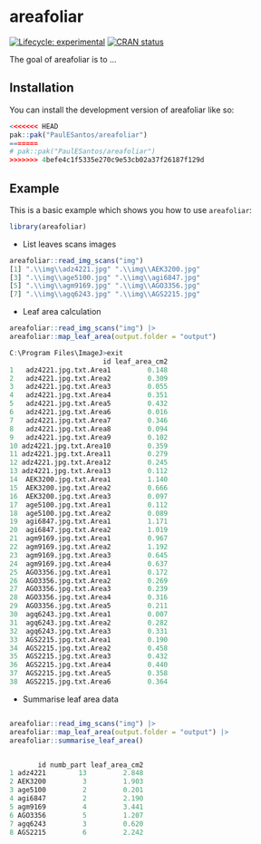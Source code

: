 
<!-- README.md is generated from README.Rmd. Please edit that file -->

# areafoliar

<!-- badges: start -->

[![Lifecycle:
experimental](https://img.shields.io/badge/lifecycle-experimental-orange.svg)](https://lifecycle.r-lib.org/articles/stages.html#experimental)
[![CRAN
status](https://www.r-pkg.org/badges/version/areafoliar)](https://CRAN.R-project.org/package=areafoliar)
<!-- badges: end -->

The goal of areafoliar is to …

## Installation

You can install the development version of areafoliar like so:

``` r
<<<<<<< HEAD
pak::pak("PaulESantos/areafoliar")
=======
# pak::pak("PaulESantos/areafoliar")
>>>>>>> 4befe4c1f5335e270c9e53cb02a37f26187f129d
```

## Example

This is a basic example which shows you how to use `areafoliar`:

``` r
library(areafoliar)
```

- List leaves scans images

``` r
areafoliar::read_img_scans("img")
[1] ".\\img\\adz4221.jpg" ".\\img\\AEK3200.jpg"
[3] ".\\img\\age5100.jpg" ".\\img\\agi6847.jpg"
[5] ".\\img\\agm9169.jpg" ".\\img\\AGO3356.jpg"
[7] ".\\img\\agq6243.jpg" ".\\img\\AGS2215.jpg"
```

- Leaf area calculation

``` r
areafoliar::read_img_scans("img") |> 
areafoliar::map_leaf_area(output.folder = "output")

C:\Program Files\ImageJ>exit
                       id leaf_area_cm2
1   adz4221.jpg.txt.Area1         0.148
2   adz4221.jpg.txt.Area2         0.309
3   adz4221.jpg.txt.Area3         0.055
4   adz4221.jpg.txt.Area4         0.351
5   adz4221.jpg.txt.Area5         0.432
6   adz4221.jpg.txt.Area6         0.016
7   adz4221.jpg.txt.Area7         0.346
8   adz4221.jpg.txt.Area8         0.094
9   adz4221.jpg.txt.Area9         0.102
10 adz4221.jpg.txt.Area10         0.359
11 adz4221.jpg.txt.Area11         0.279
12 adz4221.jpg.txt.Area12         0.245
13 adz4221.jpg.txt.Area13         0.112
14  AEK3200.jpg.txt.Area1         1.140
15  AEK3200.jpg.txt.Area2         0.666
16  AEK3200.jpg.txt.Area3         0.097
17  age5100.jpg.txt.Area1         0.112
18  age5100.jpg.txt.Area2         0.089
19  agi6847.jpg.txt.Area1         1.171
20  agi6847.jpg.txt.Area2         1.019
21  agm9169.jpg.txt.Area1         0.967
22  agm9169.jpg.txt.Area2         1.192
23  agm9169.jpg.txt.Area3         0.645
24  agm9169.jpg.txt.Area4         0.637
25  AGO3356.jpg.txt.Area1         0.172
26  AGO3356.jpg.txt.Area2         0.269
27  AGO3356.jpg.txt.Area3         0.239
28  AGO3356.jpg.txt.Area4         0.316
29  AGO3356.jpg.txt.Area5         0.211
30  agq6243.jpg.txt.Area1         0.007
31  agq6243.jpg.txt.Area2         0.282
32  agq6243.jpg.txt.Area3         0.331
33  AGS2215.jpg.txt.Area1         0.190
34  AGS2215.jpg.txt.Area2         0.458
35  AGS2215.jpg.txt.Area3         0.432
36  AGS2215.jpg.txt.Area4         0.440
37  AGS2215.jpg.txt.Area5         0.358
38  AGS2215.jpg.txt.Area6         0.364
```

- Summarise leaf area data

``` r

areafoliar::read_img_scans("img") |> 
areafoliar::map_leaf_area(output.folder = "output") |> 
areafoliar::summarise_leaf_area()


       id numb_part leaf_area_cm2
1 adz4221        13         2.848
2 AEK3200         3         1.903
3 age5100         2         0.201
4 agi6847         2         2.190
5 agm9169         4         3.441
6 AGO3356         5         1.207
7 agq6243         3         0.620
8 AGS2215         6         2.242
```
